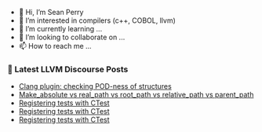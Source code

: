 - 👋 Hi, I’m Sean Perry
- 👀 I’m interested in compilers (c++, COBOL, llvm)
- 🌱 I’m currently learning ...
- 💞️ I’m looking to collaborate on ...
- 📫 How to reach me ...

<!---
s66perry/s66perry is a ✨ special ✨ repository because its `README.md` (this file) appears on your GitHub profile.
You can click the Preview link to take a look at your changes.
--->
### 📕 Latest LLVM Discourse Posts

<!-- DISCOURSE-LLVM:START -->
- [Clang plugin: checking POD-ness of structures](https://discourse.llvm.org/t/clang-plugin-checking-pod-ness-of-structures/88358#post_3)
- [Make_absolute vs real_path vs root_path vs relative_path vs parent_path](https://discourse.llvm.org/t/make-absolute-vs-real-path-vs-root-path-vs-relative-path-vs-parent-path/88365#post_1)
- [Registering tests with CTest](https://discourse.llvm.org/t/registering-tests-with-ctest/88363#post_8)
- [Registering tests with CTest](https://discourse.llvm.org/t/registering-tests-with-ctest/88363#post_7)
- [Registering tests with CTest](https://discourse.llvm.org/t/registering-tests-with-ctest/88363#post_6)
<!-- DISCOURSE-LLVM:END -->
